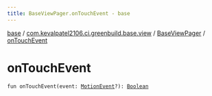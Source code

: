 ```yaml
---
title: BaseViewPager.onTouchEvent - base
---
```


[base](../../index.html) / [com.kevalpatel2106.ci.greenbuild.base.view](../index.html) / [BaseViewPager](index.html) / [onTouchEvent](./on-touch-event.html)

# onTouchEvent

`fun onTouchEvent(event: `[`MotionEvent`](https://developer.android.com/reference/android/view/MotionEvent.html)`?): `[`Boolean`](https://kotlinlang.org/api/latest/jvm/stdlib/kotlin/-boolean/index.html)